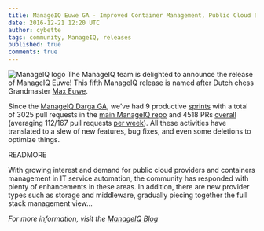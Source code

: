 ```yaml
---
title: ManageIQ Euwe GA - Improved Container Management, Public Cloud Support, and more
date: 2016-12-21 12:20 UTC
author: cybette
tags: community, ManageIQ, releases
published: true
comments: true
---
```


![ManageIQ logo](blog/manageiq-logo-glyph.png) The ManageIQ team is delighted to announce the release of ManageIQ Euwe! This fifth ManageIQ release is named after Dutch chess Grandmaster [Max Euwe](https://en.wikipedia.org/wiki/Max_Euwe). 

Since the [ManageIQ Darga GA](/blog/2016/06/darga-ga-announcement/), we’ve had 9 productive [sprints](/blog/tags/sprints/) with a total of 3025 pull requests in the [main ManageIQ repo](https://github.com/manageiq/manageiq) and 4518 PRs [overall](https://github.com/manageiq/) (averaging 112/167 pull requests [per week](/blog/tags/LWIMIQ/)). All these activities have translated to a slew of new features, bug fixes, and even some deletions to optimize things.

READMORE

With growing interest and demand for public cloud providers and containers management in IT service automation, the community has responded with plenty of enhancements in these areas. In addition, there are new provider types such as storage and middleware, gradually piecing together the full stack management view...

*For more information, visit the [ManageIQ Blog](http://manageiq.org/blog/2016/12/manageiq-euwe-ga-announcement/)*

